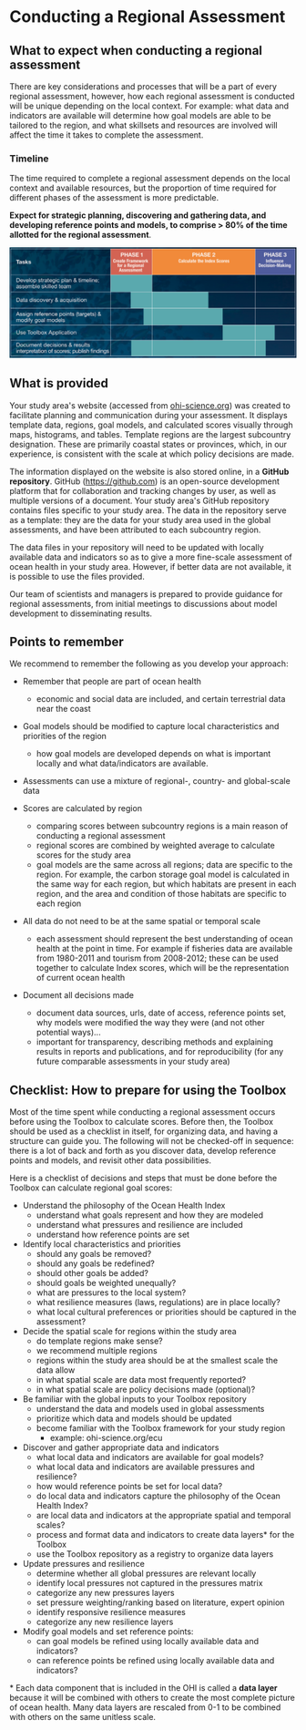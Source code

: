 # Conducting a Regional Assessment

## What to expect when conducting a regional assessment

There are key considerations and processes that will be a part of every regional assessment, however, how each regional assessment is conducted will be unique depending on the local context. For example: what data and indicators are available will determine how goal models are able to be tailored to the region, and what skillsets and resources are involved will affect the time it takes to complete the assessment. 

### Timeline 

The time required to complete a regional assessment depends on the local context and available resources, but the proportion of time required for different phases of the assessment is more predictable.  

**Expect for strategic planning, discovering and gathering data, and developing reference points and models, to comprise > 80% of the time allotted for the regional assessment**. 

![](./fig/task_timeline.png)  
    
## What is provided  

Your study area's website (accessed from [ohi-science.org](http://ohi-science.org)) was created to facilitate planning and communication during your assessment. It displays template data, regions, goal models, and calculated scores visually through maps, histograms, and tables. Template regions are the largest subcountry designation. These are primarily coastal states or provinces, which, in our experience, is consistent with the scale at which policy decisions are made.

The information displayed on the website is also stored online, in a **GitHub repository**. GitHub (https://github.com) is an open-source development platform that for collaboration and tracking changes by user, as well as multiple versions of a document. Your study area's GitHub repository contains files specific to your study area. The data in the repository serve as a template: they are the data for your study area used in the global assessments, and have been attributed to each subcountry region. 

The data files in your repository will need to be updated with locally available data and indicators so as to give a more fine-scale assessment of ocean health in your study area. However, if better data are not available, it is possible to use the files provided.  

Our team of scientists and managers is prepared to provide guidance for regional assessments, from initial meetings to discussions about model development to disseminating results.

## Points to remember

We recommend to remember the following as you develop your approach:

* Remember that people are part of ocean health
    + economic and social data are included, and certain terrestrial data near the coast

* Goal models should be modified to capture local characteristics and priorities of the region
    + how goal models are developed depends on what is important locally and what data/indicators are available.
* Assessments can use a mixture of regional-, country- and global-scale data   
* Scores are calculated by region
    + comparing scores between subcountry regions is a main reason of conducting a regional assessment
    + regional scores are combined by weighted average to calculate scores for the study area
    + goal models are the same across all regions; data are specific to the region. For example, the carbon storage goal model is calculated in the same way for each region, but which habitats are present in each region, and the area and condition of those habitats are specific to each region
* All data do not need to be at the same spatial or temporal scale
    + each assessment should represent the best understanding of ocean health at the point in time. For example if fisheries data are available from 1980-2011 and tourism from 2008-2012; these can be used together to calculate Index scores, which will be the representation of current ocean health
* Document all decisions made
    + document data sources, urls, date of access, reference points set, why models were modified the way they were (and not other potential ways)...
    + important for transparency, describing methods and explaining results in reports and publications, and for reproducibility (for any future comparable assessments in your study area)


## Checklist: How to prepare for using the Toolbox

Most of the time spent while conducting a regional assessment occurs before using the Toolbox to calculate scores. Before then, the Toolbox should be used as a checklist in itself, for organizing data, and having a structure can guide you. The following will not be checked-off in sequence: there is a lot of back and forth as you discover data, develop reference points and models, and revisit other data possibilities.  

Here is a checklist of decisions and steps that must be done before the Toolbox can calculate regional goal scores:

* Understand the philosophy of the Ocean Health Index
    + understand what goals represent and how they are modeled 
    + understand what pressures and resilience are included 
    + understand how reference points are set
* Identify local characteristics and priorities
    + should any goals be removed?
    + should any goals be redefined?
    + should other goals be added?
    + should goals be weighted unequally? 
    + what are pressures to the local system?
    + what resilience measures (laws, regulations) are in place locally?
    + what local cultural preferences or priorities should be captured in the assessment? 
* Decide the spatial scale for regions within the study area 
    + do template regions make sense?
    + we recommend multiple regions
    + regions within the study area should be at the smallest scale the data allow
    + in what spatial scale are data most frequently reported?
    + in what spatial scale are policy decisions made (optional)?
* Be familiar with the global inputs to your Toolbox repository
    + understand the data and models used in global assessments
    + prioritize which data and models should be updated 
    + become familiar with the Toolbox framework for your study region
      - example: ohi-science.org/ecu
* Discover and gather appropriate data and indicators
    + what local data and indicators are available for goal models?
    + what local data and indicators are available pressures and resilience?
    + how would reference points be set for local data?
    + do local data and indicators capture the philosophy of the Ocean Health Index?
    + are local data and indicators at the appropriate spatial and temporal scales?
    + process and format data and indicators to create data layers* for the Toolbox
    + use the Toolbox repository as a registry to organize data layers
* Update pressures and resilience
    + determine whether all global pressures are relevant locally
    + identify local pressures not captured in the pressures matrix
    + categorize any new pressures layers
    + set pressure weighting/ranking based on literature, expert opinion
    + identify responsive resilience measures
    + categorize any new resilience layers
* Modify goal models and set reference points:
    + can goal models be refined using locally available data and indicators?
    + can reference points be refined using locally available data and indicators?
    
    
\* Each data component that is included in the OHI is called a **data layer** because it will be combined with others to create the most complete picture of ocean health. Many data layers are rescaled from 0-1 to be combined with others on the same unitless scale.
    


